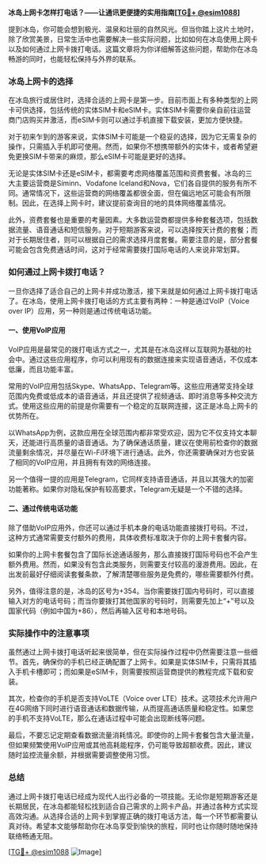 **冰岛上网卡怎样打电话？——让通讯更便捷的实用指南[[TG💪+ @esim1088](https://t.me/s/esim1088)]**

提到冰岛，你可能会想到极光、温泉和壮丽的自然风光。但当你踏上这片土地时，除了欣赏美景，日常生活中也需要解决一些实际问题，比如如何在冰岛使用上网卡以及如何通过上网卡拨打电话。这篇文章将为你详细解答这些问题，帮助你在冰岛畅游的同时，也能轻松保持与外界的联系。

### 冰岛上网卡的选择

在冰岛旅行或居住时，选择合适的上网卡是第一步。目前市面上有多种类型的上网卡可供选择，包括传统的实体SIM卡和eSIM卡。实体SIM卡需要你亲自前往运营商门店购买并激活，而eSIM卡则可以通过手机直接下载安装，更加方便快捷。

对于初来乍到的游客来说，实体SIM卡可能是一个稳妥的选择，因为它无需复杂的操作，只需插入手机即可使用。然而，如果你不想携带额外的实体卡，或者希望避免更换SIM卡带来的麻烦，那么eSIM卡可能是更好的选择。

无论是实体SIM卡还是eSIM卡，都需要考虑网络覆盖范围和资费套餐。冰岛的三大主要运营商是Síminn、Vodafone Iceland和Nova，它们各自提供的服务有所不同。通常情况下，这些运营商的网络覆盖都很全面，但在偏远地区可能会有所限制。因此，在选择上网卡时，建议提前查询目的地的具体网络覆盖情况。

此外，资费套餐也是重要的考量因素。大多数运营商都提供多种套餐选项，包括数据流量、语音通话和短信服务。对于短期游客来说，可以选择按天计费的套餐；而对于长期居住者，则可以根据自己的需求选择月度套餐。需要注意的是，部分套餐可能会包含免费通话时间，这对于经常需要拨打国际电话的人来说非常划算。

### 如何通过上网卡拨打电话？

一旦你选择了适合自己的上网卡并成功激活，接下来就是如何通过上网卡拨打电话了。在冰岛，使用上网卡拨打电话的方式主要有两种：一种是通过VoIP（Voice over IP）应用，另一种则是通过传统电话功能。

#### 一、使用VoIP应用

VoIP应用是最常见的拨打电话方式之一，尤其是在冰岛这样以互联网为基础的社会中。通过这些应用程序，你可以利用现有的数据连接来实现语音通话，不仅成本低廉，而且功能丰富。

常用的VoIP应用包括Skype、WhatsApp、Telegram等。这些应用通常支持全球范围内免费或低成本的语音通话，并且还提供了视频通话、即时消息等多种交流方式。使用这些应用的前提是你需要有一个稳定的互联网连接，这正是冰岛上网卡的优势所在。

以WhatsApp为例，这款应用在全球范围内都非常受欢迎，因为它不仅支持文本聊天，还能进行高质量的语音通话。为了确保通话质量，建议在使用前检查你的数据流量剩余情况，并尽量在Wi-Fi环境下进行通话。此外，你还需要确保对方也安装了相同的VoIP应用，并且拥有有效的网络连接。

另一个值得一提的应用是Telegram，它同样支持语音通话，并且以其强大的加密功能著称。如果你对隐私保护有较高要求，Telegram无疑是一个不错的选择。

#### 二、通过传统电话功能

除了借助VoIP应用外，你还可以通过手机本身的电话功能直接拨打号码。不过，这种方式通常需要支付额外的费用，具体收费标准取决于你的上网卡套餐内容。

如果你的上网卡套餐包含了国际长途通话服务，那么直接拨打国际号码也不会产生额外费用。然而，如果没有包含此类服务，则需要支付较高的漫游费用。因此，在出发前最好仔细阅读套餐条款，了解清楚哪些服务是免费的，哪些需要额外付费。

另外，值得注意的是，冰岛的区号为+354。当你需要拨打国内号码时，可以直接输入对方的电话号码；而当你要拨打其他国家的号码时，则需要先加上“+”号以及国家代码（例如中国为+86），然后再输入区号和本地号码。

### 实际操作中的注意事项

虽然通过上网卡拨打电话听起来很简单，但在实际操作过程中仍然需要注意一些细节。首先，确保你的手机已经正确配置了上网卡。如果是实体SIM卡，只需将其插入手机卡槽即可；而如果是eSIM卡，则需要按照运营商提供的教程完成下载和安装。

其次，检查你的手机是否支持VoLTE（Voice over LTE）技术。这项技术允许用户在4G网络下同时进行语音通话和数据传输，从而提高通话质量和稳定性。如果您的手机不支持VoLTE，那么在通话过程中可能会出现断线等问题。

最后，不要忘记定期查看数据流量消耗情况。即使你的上网卡套餐包含大量流量，但如果频繁使用VoIP应用或其他高耗能程序，仍可能导致超额收费。因此，建议随时监控流量余额，并根据需要调整使用习惯。

### 总结

通过上网卡拨打电话已经成为现代人出行必备的一项技能。无论你是短期游客还是长期居民，在冰岛都能轻松找到适合自己需求的上网卡产品，并通过各种方式实现高效沟通。从选择合适的上网卡到掌握正确的拨打电话方法，每一个环节都需要认真对待。希望本文能够帮助你在冰岛享受到愉快的旅程，同时也让你随时随地保持联络畅通无阻。

[[TG💪+ @esim1088](https://t.me/s/esim1088) ![Image](https://i.postimg.cc/4NQfJmqS/Snipaste-2025-05-13-00-14-12.png)]